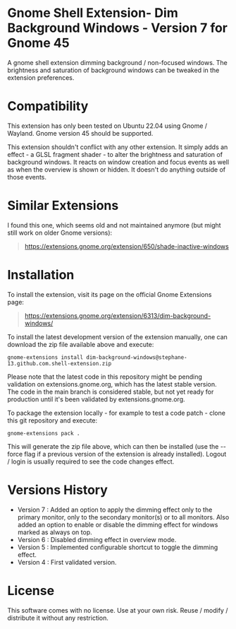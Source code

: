# Gnome Shell Extension- Dim Background Windows - Version 7 for Gnome 45
A gnome shell extension dimming background / non-focused windows.
The brightness and saturation of background windows can be tweaked in the extension preferences.

# Compatibility

This extension has only been tested on Ubuntu 22.04 using Gnome / Wayland.
Gnome version 45 should be supported.

This extension shouldn't conflict with any other extension.
It simply adds an effect - a GLSL fragment shader - to alter the brightness and saturation of background windows.
It reacts on window creation and focus events as well as when the overview is shown or hidden. It doesn't do anything outside of those events.

# Similar Extensions

I found this one, which seems old and not maintained anymore (but might still work on older Gnome versions):
> https://extensions.gnome.org/extension/650/shade-inactive-windows

# Installation

To install the extension, visit its page on the official Gnome Extensions page:
> https://extensions.gnome.org/extension/6313/dim-background-windows/

To install the latest development version of the extension manually, one can download the zip file available above and execute:
```
gnome-extensions install dim-background-windows@stephane-13.github.com.shell-extension.zip
```
Please note that the latest code in this repository might be pending validation on extensions.gnome.org, which has the latest stable version.
The code in the main branch is considered stable, but not yet ready for production until it's been validated by extensions.gnome.org.

To package the extension locally - for example to test a code patch - clone this git repository and execute:
```
gnome-extensions pack .
```
This will generate the zip file above, which can then be installed (use the --force flag if a previous version of the extension is already installed).
Logout / login is usually required to see the code changes effect.

# Versions History

- Version 7 : Added an option to apply the dimming effect only to the primary monitor, only to the secondary monitor(s) or to all monitors.
              Also added an option to enable or disable the dimming effect for windows marked as always on top.
- Version 6 : Disabled dimming effect in overview mode.
- Version 5 : Implemented configurable shortcut to toggle the dimming effect.
- Version 4 : First validated version.

# License
This software comes with no license. Use at your own risk. Reuse / modify / distribute it without any restriction.
